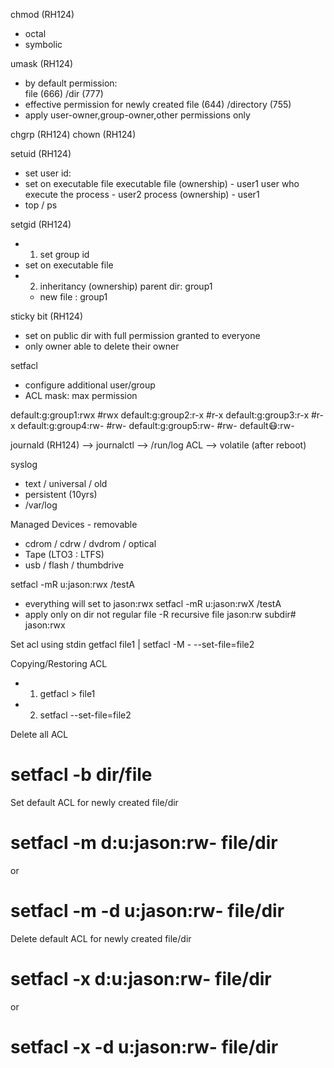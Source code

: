 chmod (RH124)
- octal
- symbolic

umask (RH124)
- by default permission:  
  file (666) /dir (777)
- effective permission for newly created file (644) /directory (755)
- apply user-owner,group-owner,other permissions only

chgrp (RH124)
chown (RH124)

setuid (RH124)
- set user id:
- set on executable file
executable file (ownership) - user1
user who execute the process - user2
process (ownership) - user1
- top / ps

setgid (RH124)
- 1. set group id
- set on executable file
- 2. inheritancy (ownership)
  parent dir: group1
  - new file : group1

sticky bit (RH124)
- set on public dir with full permission granted to everyone
- only owner able to delete their owner

setfacl
- configure additional user/group
- ACL mask: max permission

default:g:group1:rwx #rwx
default:g:group2:r-x #r-x
default:g:group3:r-x #r-x
default:g:group4:rw- #rw-
default:g:group5:rw- #rw-
default:mask::rw-

journald (RH124)
--> journalctl 
--> /run/log
    ACL
--> volatile (after reboot)

syslog 
- text / universal / old
- persistent (10yrs)
- /var/log

Managed Devices - removable
- cdrom / cdrw / dvdrom / optical
- Tape (LTO3 : LTFS)
- usb / flash / thumbdrive

setfacl -mR u:jason:rwx /testA
- everything will set to jason:rwx
setfacl -mR u:jason:rwX /testA
- apply only on dir not regular file
-R recursive
file jason:rw
subdir# jason:rwx

Set acl using stdin
getfacl file1 | setfacl -M - --set-file=file2

Copying/Restoring ACL
- 1. getfacl > file1
- 2. setfacl --set-file=file2

Delete all ACL
# setfacl -b dir/file

Set default ACL for newly created file/dir
# setfacl -m d:u:jason:rw- file/dir
or
# setfacl -m -d u:jason:rw- file/dir

Delete default ACL for newly created file/dir
# setfacl -x d:u:jason:rw- file/dir
or
# setfacl -x -d u:jason:rw- file/dir



